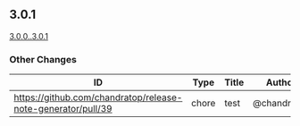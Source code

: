 <!-- Release notes generated using automated workflow -->

## 3.0.1
[3.0.0..3.0.1](https://github.com/chandratop/release-note-generation-demo/compare/3.0.0..3.0.1)
<!--- feat body end -->
<!--- break body end -->
<!--- sop body end -->

</details>
<!--- other header start -->

### Other Changes
<!--- other header end -->
<!--- other body start -->
| ID | Type | Title | Author | JIRA |
| -------------- | -------------- | -------------- | -------------- | -------------- |
| https://github.com/chandratop/release-note-generator/pull/39 | chore | test | @chandratop | N/A |
<!--- other body end -->
